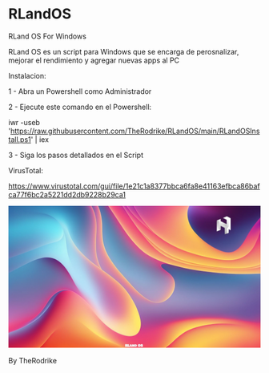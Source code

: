 # RLandOS
RLand OS For Windows

RLand OS es un script para Windows que se encarga de perosnalizar, mejorar el rendimiento y agregar nuevas apps al PC

Instalacion:

1 - Abra un Powershell como Administrador

2 - Ejecute este comando en el Powershell:

iwr -useb 'https://raw.githubusercontent.com/TheRodrike/RLandOS/main/RLandOSInstall.ps1' | iex

3 - Siga los pasos detallados en el Script

VirusTotal:

https://www.virustotal.com/gui/file/1e21c1a8377bbca6fa8e41163efbca86bafca77f6bc2a5221dd2db9228b29ca1

![Texto alternativo](https://raw.githubusercontent.com/TheRodrike/RLandOS/main/RLandOS/RLandOS.jpg)

By TheRodrike
